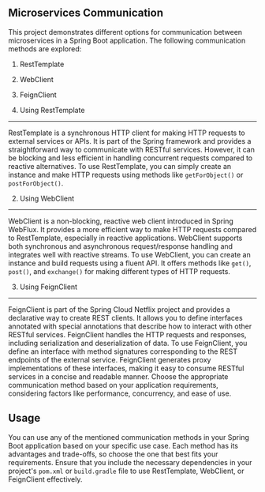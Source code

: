 Microservices Communication
-----------------------------

This project demonstrates different options for communication between microservices in a Spring Boot application. The following communication methods are explored:

1. RestTemplate
2. WebClient
3. FeignClient



1. Using RestTemplate
----------------
RestTemplate is a synchronous HTTP client for making HTTP requests to external services or APIs. It is part of the Spring framework and provides a straightforward way to communicate with RESTful services. However, it can be blocking and less efficient in handling concurrent requests compared to reactive alternatives.
To use RestTemplate, you can simply create an instance and make HTTP requests using methods like `getForObject()` or `postForObject()`.

2. Using WebClient
----------------
WebClient is a non-blocking, reactive web client introduced in Spring WebFlux. It provides a more efficient way to make HTTP requests compared to RestTemplate, especially in reactive applications. WebClient supports both synchronous and asynchronous request/response handling and integrates well with reactive streams.
To use WebClient, you can create an instance and build requests using a fluent API. It offers methods like `get()`, `post()`, and `exchange()` for making different types of HTTP requests.

3. Using FeignClient
-----------------
FeignClient is part of the Spring Cloud Netflix project and provides a declarative way to create REST clients. It allows you to define interfaces annotated with special annotations that describe how to interact with other RESTful services. FeignClient handles the HTTP requests and responses, including serialization and deserialization of data.
To use FeignClient, you define an interface with method signatures corresponding to the REST endpoints of the external service. FeignClient generates proxy implementations of these interfaces, making it easy to consume RESTful services in a concise and readable manner.
Choose the appropriate communication method based on your application requirements, considering factors like performance, concurrency, and ease of use.

Usage
--------

You can use any of the mentioned communication methods in your Spring Boot application based on your specific use case. Each method has its advantages and trade-offs, so choose the one that best fits your requirements.
Ensure that you include the necessary dependencies in your project's `pom.xml` or `build.gradle` file to use RestTemplate, WebClient, or FeignClient effectively.

